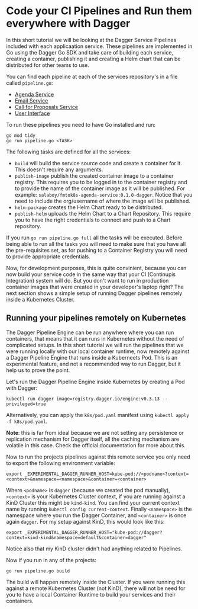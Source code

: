 # Code your CI Pipelines and Run them everywhere with Dagger

In this short tutorial we will be looking at the Dagger Service Pipelines included with each applicaation service. 
These pipelines are implemented in Go using the Dagger Go SDK and take care of building each service, creating a container, publishing it and creating a Helm chart that can be distributed for other teams to use. 

You can find each pipeline at each of the services repository's in a file called `pipeline.go`: 

- [Agenda Service](https://github.com/salaboy/fmtok8s-agenda-service/blob/main/pipelene.go)
- [Email Service](https://github.com/salaboy/fmtok8s-email-service/blob/main/pipeline.go)
- [Call for Proposals Service](https://github.com/salaboy/fmtok8s-c4p-service/blob/main/pipeline.go)
- [User Interface](https://github.com/salaboy/fmtok8s-frontend/blob/main/pipelene.go)


To run these pipelines you need to have Go installed and run: 

```
go mod tidy
go run pipeline.go <TASK>
```

The following tasks are defined for all the services: 
- `build` will build the service source code and create a container for it. This doesn't require any arguments. 
- `publish-image` publish the created container image to a container registry. This requires you to be logged in to the container registry and to provide the name of the container image as it will be published. For example: `salaboy/fmtok8s-agenda-service:0.1.0-dagger`. Notice that you need to include the org/username of where the image will be published.
- `helm-package` creates the Helm Chart ready to be distributed. 
- `publish-helm` uploads the Helm Chart to a Chart Repository. This require you to have the right credentials to connect and push to a Chart repository. 

If you run `go run pipeline.go full` all the tasks will be executed. Before being able to run all the tasks you will need to make sure that you have all the pre-requisites set, as for pushing to a Container Registry you will need to provide appropriate credentials. 

Now, for development purposes, this is quite convinient, because you can now build your service code in the same way that your CI (Continupis Integration) system will do. But you don't want to run in production container images that were created in your developer's laptop right? 
The next section shows a simple setup of running Dagger pipelines remotely inside a Kubernetes Cluster. 

## Running your pipelines remotely on Kubernetes

The Dagger Pipeline Engine can be run anywhere where you can run containers, that means that it can runs in Kubernetes without the need of complicated setups. 
In this short tutorial we will run the pipelines that we were running locally with our local container runtime, now remotely against a Dagger Pipeline Engine that runs inside a Kuberneets Pod. This is an experimental feature, and not a recommended way to run Dagger, but it help us to prove the point. 

Let's run the Dagger Pipeline Engine inside Kubernetes by creating a Pod with Dagger: 

```
kubectl run dagger image=registry.dagger.io/engine:v0.3.13 --privileged=true
```

Alternatively, you can apply the `k8s/pod.yaml` manifest using `kubectl apply -f k8s/pod.yaml`.

**Note**: this is far from ideal because we are not setting any persistence or replication mechanism for Dagger itself, all the caching mechanism are volatile in this case. Check the official documentation for more about this. 

Now to run the projects pipelines against this remote service you only need to export the following environment variable: 
```
export _EXPERIMENTAL_DAGGER_RUNNER_HOST=kube-pod://<podname>?context=<context>&namespace=<namespace>&container=<container>
```

Where `<podname>` is `dagger` (because we created the pod manually), `<context>` is your Kubernetes Cluster context, if you are running against a KinD Cluster this might be `kind-kind`. You can find your current context name by running `kubectl config current-context`. Finally `<namespace>` is the namespace where you run the Dagger Container, and `<container>` is once again `dagger`. For my setup against KinD, this would look like this: 

```
export _EXPERIMENTAL_DAGGER_RUNNER_HOST="kube-pod://dagger?context=kind-kind&namespace=default&container=dagger"
```

Notice also that my KinD cluster didn't had anything related to Pipelines. 

Now if you run in any of the projects: 
```
go run pipeline.go build 
```

The build will happen remotely inside the Cluster. If you were running this against a remote Kubernetes Cluster (not KinD), there will not be need for you to have a local Container Runtime to build your services and their containers. 
